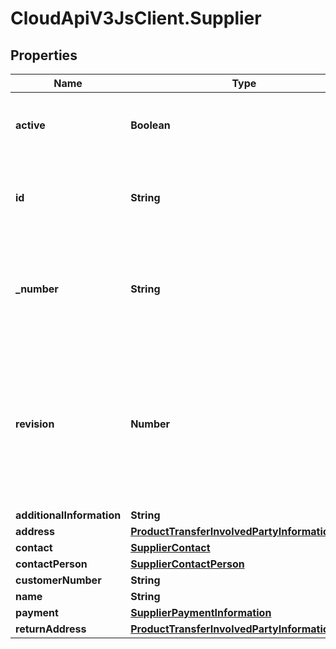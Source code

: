 # CloudApiV3JsClient.Supplier

## Properties
Name | Type | Description | Notes
------------ | ------------- | ------------- | -------------
**active** | **Boolean** | indicates whether the object is active for use or not | [optional] 
**id** | **String** | global object uuid (xxxxxxxx-xxxx-xxxx-xxxx-xxxxxxxxxxxx) | [optional] 
**_number** | **String** | number of the object, like it is set in backoffice; will be removed when active&#x3D;false | [optional] 
**revision** | **Number** | the revision number of the object. revision numbers are unique per object-type. there is is no object of the same type with identical revision numbers. | [optional] 
**additionalInformation** | **String** |  | [optional] 
**address** | [**ProductTransferInvolvedPartyInformationData**](ProductTransferInvolvedPartyInformationData.md) |  | [optional] 
**contact** | [**SupplierContact**](SupplierContact.md) |  | [optional] 
**contactPerson** | [**SupplierContactPerson**](SupplierContactPerson.md) |  | [optional] 
**customerNumber** | **String** |  | [optional] 
**name** | **String** |  | [optional] 
**payment** | [**SupplierPaymentInformation**](SupplierPaymentInformation.md) |  | [optional] 
**returnAddress** | [**ProductTransferInvolvedPartyInformationData**](ProductTransferInvolvedPartyInformationData.md) |  | [optional] 


